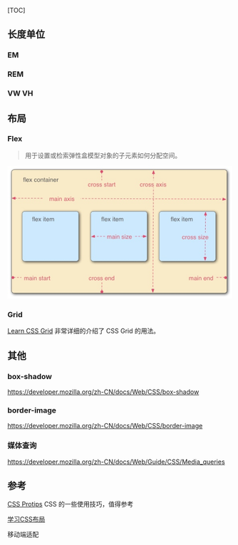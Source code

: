 [TOC]

## 长度单位
### EM
### REM
### VW VH

## 布局
### Flex
> 用于设置或检索弹性盒模型对象的子元素如何分配空间。

![](media/15332898053058.jpg)

### Grid
[Learn CSS Grid](https://learncssgrid.com/)
非常详细的介绍了 CSS Grid 的用法。

## 其他
### box-shadow
https://developer.mozilla.org/zh-CN/docs/Web/CSS/box-shadow

### border-image
https://developer.mozilla.org/zh-CN/docs/Web/CSS/border-image

### 媒体查询
https://developer.mozilla.org/zh-CN/docs/Web/Guide/CSS/Media_queries

## 参考
[CSS Protips](https://github.com/AllThingsSmitty/css-protips)
CSS 的一些使用技巧，值得参考

[学习CSS布局](http://zh.learnlayout.com/)

移动端适配

